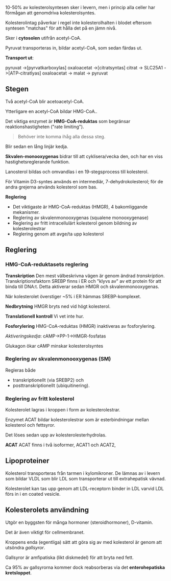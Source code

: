 10-50% av kolesterolsyntesen sker i levern, men i princip alla celler har förmågan att genomdriva kolesterolsyntes.

Kolesterolintag påverkar i regel inte kolesterolhalten i blodet eftersom syntesen "matchas" för att hålla det på en jämn nivå.

Sker i **cytosolen** utifrån acetyl-CoA.


Pyruvat transporteras in, bildar acetyl-CoA, som sedan färdas ut.


**Transport ut**:

pyruvat ->[pyrvatkarboxylas] oxaloacetat ->[citratsyntas] citrat -> SLC25A1 ->[ATP-citratlyas] oxaloacetat -> malat -> pyruvat

## Stegen
Två acetyl-CoA blir acetoacetyl-CoA.

Ytterligare en acetyl-CoA bildar HMG-CoA..

Det viktiga enzymet är **HMG-CoA-reduktas** som begränsar reaktionshastigheten ("rate limiting").

> Behöver inte komma ihåg alla dessa steg.

Blir sedan en lång linjär kedja.

**Skvalen-monooxygenas** bidrar till att cyklisera/vecka den, och har en viss hastighetsreglerande funktion.

Lanosterol bildas och omvandlas i en 19-stegsprocess till kolesterol.

För Vitamin D3-syntes används en intermediär, 7-dehydrokolesterol; för de andra grejerna används kolesterol som bas.


**Reglering**
- Det viktigaste är HMG-CoA-reduktas (HMGR), 4 bakomliggande mekanismer.
- Reglering av skvalenmonooxygenas (squalene monooxygenase)
- Reglering av fritt intracellulärt kolesterol genom bildning av kolesterolestrar
- Reglering genom att avge/ta upp kolesterol


## Reglering
### HMG-CoA-reduktasets reglering
**Transkription**
Den mest välbeskrivna vägen är genom ändrad *transkription*. Transkriptionsfaktorn SREBP finns i ER och "klyvs av" av ett protein för att binda till DNA:t. Detta aktiverar sedan HMGR och skvalenmonooxygenas.

När kolesterolet överstiger ~5% i ER hämmas SREBP-komplexet.

**Nedbrytning**
HMGR bryts ned vid högt kolesterol.

**Translationell kontroll**
Vi vet inte hur.

**Fosforylering**
HMG-CoA-reduktas (HMGR) inaktiveras av fosforylering.

*Aktiveringskedja*:
cAMP->PP-1->HMGR-fosfatas

Glukagon ökar cAMP minskar kolesterolsyntes

### Reglering av skvalenmonooxygenas (SM)
Regleras både
- transkriptionellt (via SREBP2) och
- posttranskriptionellt (ubiquitinering).

### Reglering av fritt kolesterol
Kolesterolet lagras i kroppen i form av kolesterolestrar.

Enzymet ACAT bildar kolesterolestrar som är esterbindningar mellan kolesterol och fettsyror.

Det löses sedan upp av kolesterolesterhydrolas.

**ACAT**
ACAT finns i två isoformer, ACAT1 och ACAT2, 

## Lipoproteiner
Kolesterol transporteras från tarmen i kylomikroner. De lämnas av i levern som bildar VLDL som blir LDL som transporterar ut till extrahepatisk vävnad.

Kolesterolet kan tas upp genom att LDL-receptorn binder in LDL varvid LDL förs in i en coated vesicle.

## Kolesterolets användning
Utgör en byggsten för många hormoner (steroidhormoner), D-vitamin.

Det är även viktigt för cellmembranet.

Kroppens enda (egentliga) sätt att göra sig av med kolesterol är genom att utsöndra *gallsyror*.

Gallsyror är amfipatiska (likt diskmedel) för att bryta ned fett.

Ca 95% av gallsyrorna kommer dock reabsorberas via det **enterohepatiska kretsloppet**.
